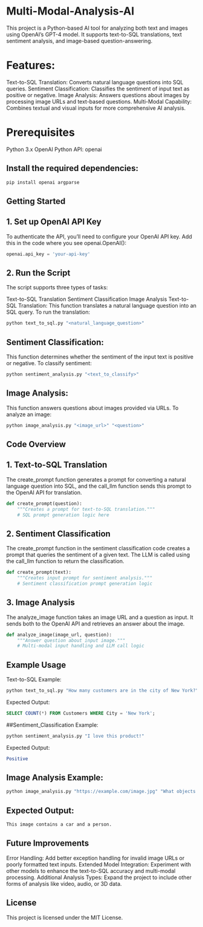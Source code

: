 # Multi-Modal-Analysis-AI

This project is a Python-based AI tool for analyzing both text and images using OpenAI’s GPT-4 model. It supports text-to-SQL translations, text sentiment analysis, and image-based question-answering.

# Features:
Text-to-SQL Translation: Converts natural language questions into SQL queries.
Sentiment Classification: Classifies the sentiment of input text as positive or negative.
Image Analysis: Answers questions about images by processing image URLs and text-based questions.
Multi-Modal Capability: Combines textual and visual inputs for more comprehensive AI analysis.

# Prerequisites
Python 3.x
OpenAI 
Python API: openai

## Install the required dependencies:
```bash
pip install openai argparse
```

## Getting Started

## 1. Set up OpenAI API Key
To authenticate the API, you’ll need to configure your OpenAI API key. Add this in the code where you see openai.OpenAI():
```python
openai.api_key = 'your-api-key'
```

## 2. Run the Script
The script supports three types of tasks:

Text-to-SQL Translation
Sentiment Classification
Image Analysis
Text-to-SQL Translation:
This function translates a natural language question into an SQL query. To run the translation:
```bash
python text_to_sql.py "<natural_language_question>"
```

## Sentiment Classification:
This function determines whether the sentiment of the input text is positive or negative. To classify sentiment:
```bash
python sentiment_analysis.py "<text_to_classify>"
```

## Image Analysis:
This function answers questions about images provided via URLs. To analyze an image:

```bash
python image_analysis.py "<image_url>" "<question>"
```

## Code Overview

## 1. Text-to-SQL Translation
The create_prompt function generates a prompt for converting a natural language question into SQL, and the call_llm function sends this prompt to the OpenAI API for translation.
```python
def create_prompt(question):
    """Creates a prompt for text-to-SQL translation."""
    # SQL prompt generation logic here
```
## 2. Sentiment Classification
The create_prompt function in the sentiment classification code creates a prompt that queries the sentiment of a given text. The LLM is called using the call_llm function to return the classification.
```python
def create_prompt(text):
    """Creates input prompt for sentiment analysis."""
    # Sentiment classification prompt generation logic
```

## 3. Image Analysis
The analyze_image function takes an image URL and a question as input. It sends both to the OpenAI API and retrieves an answer about the image.
```python
def analyze_image(image_url, question):
    """Answer question about input image."""
    # Multi-modal input handling and LLM call logic
```

## Example Usage
Text-to-SQL Example:
```bash
python text_to_sql.py "How many customers are in the city of New York?"
```
Expected Output:
```sql
SELECT COUNT(*) FROM Customers WHERE City = 'New York';
```

##Sentiment_Classification Example:
```bash
python sentiment_analysis.py "I love this product!"
```
Expected Output:
```mathematica
Positive
```

## Image Analysis Example:
```bash
python image_analysis.py "https://example.com/image.jpg" "What objects are in this image?"
```
## Expected Output:
```css
This image contains a car and a person.
```

## Future Improvements
Error Handling: Add better exception handling for invalid image URLs or poorly formatted text inputs.
Extended Model Integration: Experiment with other models to enhance the text-to-SQL accuracy and multi-modal processing.
Additional Analysis Types: Expand the project to include other forms of analysis like video, audio, or 3D data.

## License
This project is licensed under the MIT License.
